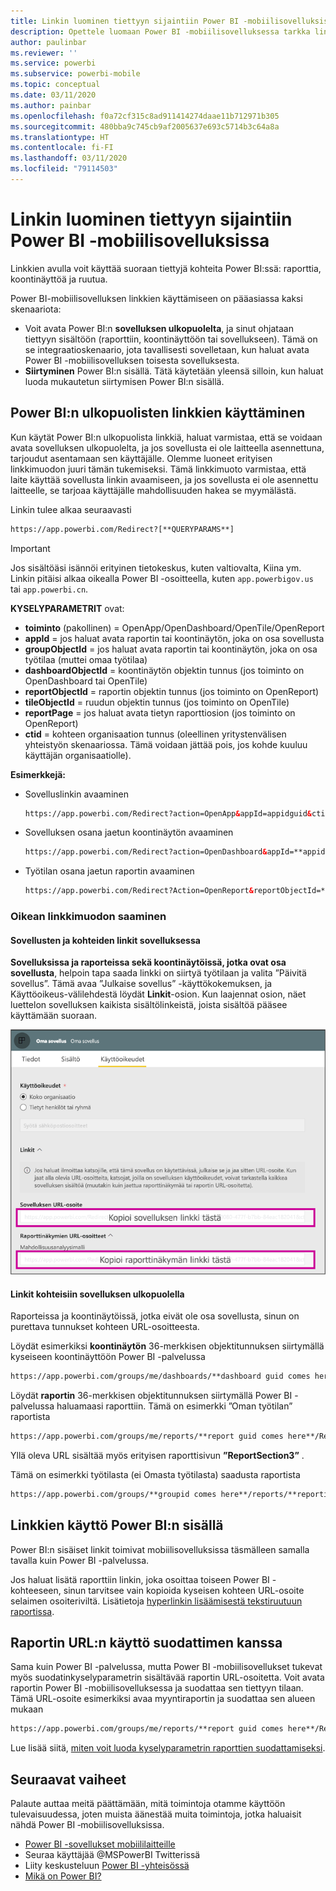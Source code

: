 ```yaml
---
title: Linkin luominen tiettyyn sijaintiin Power BI ‑mobiilisovelluksissa
description: Opettele luomaan Power BI ‑mobiilisovelluksessa tarkka linkki tiettyyn koontinäkymään, ruutuun tai raporttiin käyttämällä URI-tunnusta.
author: paulinbar
ms.reviewer: ''
ms.service: powerbi
ms.subservice: powerbi-mobile
ms.topic: conceptual
ms.date: 03/11/2020
ms.author: painbar
ms.openlocfilehash: f0a72cf315c8ad911414274daae11b712971b305
ms.sourcegitcommit: 480bba9c745cb9af2005637e693c5714b3c64a8a
ms.translationtype: HT
ms.contentlocale: fi-FI
ms.lasthandoff: 03/11/2020
ms.locfileid: "79114503"
---
```

# <a name="create-a-link-to-a-specific-location-in-the-power-bi-mobile-apps"></a>Linkin luominen tiettyyn sijaintiin Power BI ‑mobiilisovelluksissa
Linkkien avulla voit käyttää suoraan tiettyjä kohteita Power BI:ssä: raporttia, koontinäyttöä ja ruutua.

Power BI-mobiilisovelluksen linkkien käyttämiseen on pääasiassa kaksi skenaariota: 

* Voit avata Power BI:n **sovelluksen ulkopuolelta**, ja sinut ohjataan tiettyyn sisältöön (raporttiin, koontinäyttöön tai sovellukseen). Tämä on se integraatioskenaario, jota tavallisesti sovelletaan, kun haluat avata Power BI -mobiilisovelluksen toisesta sovelluksesta. 
* **Siirtyminen** Power BI:n sisällä. Tätä käytetään yleensä silloin, kun haluat luoda mukautetun siirtymisen Power BI:n sisällä.


## <a name="use-links-from-outside-of-power-bi"></a>Power BI:n ulkopuolisten linkkien käyttäminen
Kun käytät Power BI:n ulkopuolista linkkiä, haluat varmistaa, että se voidaan avata sovelluksen ulkopuolelta, ja jos sovellusta ei ole laitteella asennettuna, tarjoudut asentamaan sen käyttäjälle. Olemme luoneet erityisen linkkimuodon juuri tämän tukemiseksi. Tämä linkkimuoto varmistaa, että laite käyttää sovellusta linkin avaamiseen, ja jos sovellusta ei ole asennettu laitteelle, se tarjoaa käyttäjälle mahdollisuuden hakea se myymälästä.

Linkin tulee alkaa seuraavasti  
```html
https://app.powerbi.com/Redirect?[**QUERYPARAMS**]
```

> [!IMPORTANT]
> Jos sisältöäsi isännöi erityinen tietokeskus, kuten valtiovalta, Kiina ym. Linkin pitäisi alkaa oikealla Power BI -osoitteella, kuten `app.powerbigov.us` tai `app.powerbi.cn`.   
>


**KYSELYPARAMETRIT** ovat:
* **toiminto** (pakollinen) = OpenApp/OpenDashboard/OpenTile/OpenReport
* **appId** = jos haluat avata raportin tai koontinäytön, joka on osa sovellusta 
* **groupObjectId** = jos haluat avata raportin tai koontinäytön, joka on osa työtilaa (muttei omaa työtilaa)
* **dashboardObjectId** = koontinäytön objektin tunnus (jos toiminto on OpenDashboard tai OpenTile)
* **reportObjectId** = raportin objektin tunnus (jos toiminto on OpenReport)
* **tileObjectId** = ruudun objektin tunnus (jos toiminto on OpenTile)
* **reportPage** = jos haluat avata tietyn raporttiosion (jos toiminto on OpenReport)
* **ctid** = kohteen organisaation tunnus (oleellinen yritystenvälisen yhteistyön skenaariossa. Tämä voidaan jättää pois, jos kohde kuuluu käyttäjän organisaatiolle).

**Esimerkkejä:**

* Sovelluslinkin avaaminen 
  ```html
  https://app.powerbi.com/Redirect?action=OpenApp&appId=appidguid&ctid=organizationid
  ```

* Sovelluksen osana jaetun koontinäytön avaaminen 
  ```html
  https://app.powerbi.com/Redirect?action=OpenDashboard&appId=**appidguid**&dashboardObjectId=**dashboardidguid**&ctid=**organizationid**
  ```

* Työtilan osana jaetun raportin avaaminen
  ```html
  https://app.powerbi.com/Redirect?Action=OpenReport&reportObjectId=**reportidguid**&groupObjectId=**groupidguid**&reportPage=**ReportSectionName**
  ```

### <a name="how-to-get-the-right-link-format"></a>Oikean linkkimuodon saaminen

#### <a name="links-of-apps-and-items-in-app"></a>Sovellusten ja kohteiden linkit sovelluksessa

**Sovelluksissa ja raporteissa sekä koontinäytöissä, jotka ovat osa sovellusta**, helpoin tapa saada linkki on siirtyä työtilaan ja valita ”Päivitä sovellus”. Tämä avaa ”Julkaise sovellus” -käyttökokemuksen, ja Käyttöoikeus-välilehdestä löydät **Linkit**-osion. Kun laajennat osion, näet luettelon sovelluksen kaikista sisältölinkeistä, joista sisältöä pääsee käyttämään suoraan.

![Power BI:n julkaisusovelluslinkit ](./media/mobile-apps-links/mobile-link-copy-app-links.png)

#### <a name="links-of-items-not-in-app"></a>Linkit kohteisiin sovelluksen ulkopuolella 

Raporteissa ja koontinäytöissä, jotka eivät ole osa sovellusta, sinun on purettava tunnukset kohteen URL-osoitteesta.

Löydät esimerkiksi **koontinäytön** 36-merkkisen objektitunnuksen siirtymällä kyseiseen koontinäyttöön Power BI -palvelussa 

```html
https://app.powerbi.com/groups/me/dashboards/**dashboard guid comes here**?ctid=**organization id comes here**`
```

Löydät **raportin** 36-merkkisen objektitunnuksen siirtymällä Power BI -palvelussa haluamaasi raporttiin.
Tämä on esimerkki ”Oman työtilan” raportista

```html
https://app.powerbi.com/groups/me/reports/**report guid comes here**/ReportSection3?ctid=**organization id comes here**`
```
Yllä oleva URL sisältää myös erityisen raporttisivun **”ReportSection3”** .

Tämä on esimerkki työtilasta (ei Omasta työtilasta) saadusta raportista

```html
https://app.powerbi.com/groups/**groupid comes here**/reports/**reportid comes here**/ReportSection1?ctid=**organizationid comes here**
```

## <a name="use-links-inside-power-bi"></a>Linkkien käyttö Power BI:n sisällä

Power BI:n sisäiset linkit toimivat mobiilisovelluksissa täsmälleen samalla tavalla kuin Power BI -palvelussa.

Jos haluat lisätä raporttiin linkin, joka osoittaa toiseen Power BI -kohteeseen, sinun tarvitsee vain kopioida kyseisen kohteen URL-osoite selaimen osoiteriviltä. Lisätietoja [hyperlinkin lisäämisestä tekstiruutuun raportissa](https://docs.microsoft.com/power-bi/service-add-hyperlink-to-text-box).

## <a name="use-report-url-with-filter"></a>Raportin URL:n käyttö suodattimen kanssa
Sama kuin Power BI -palvelussa, mutta Power BI -mobiilisovellukset tukevat myös suodatinkyselyparametrin sisältävää raportin URL-osoitetta. Voit avata raportin Power BI -mobiilisovelluksessa ja suodattaa sen tiettyyn tilaan. Tämä URL-osoite esimerkiksi avaa myyntiraportin ja suodattaa sen alueen mukaan

```html
https://app.powerbi.com/groups/me/reports/**report guid comes here**/ReportSection3?ctid=**organization id comes here**&filter=Store/Territory eq 'NC'
```

Lue lisää siitä, [miten voit luoda kyselyparametrin raporttien suodattamiseksi](https://docs.microsoft.com/power-bi/service-url-filters).

## <a name="next-steps"></a>Seuraavat vaiheet
Palaute auttaa meitä päättämään, mitä toimintoja otamme käyttöön tulevaisuudessa, joten muista äänestää muita toimintoja, jotka haluaisit nähdä Power BI ‑mobiilisovelluksissa. 

* [Power BI -sovellukset mobiililaitteille](mobile-apps-for-mobile-devices.md)
* Seuraa käyttäjää @MSPowerBI Twitterissä
* Liity keskusteluun [Power BI -yhteisössä](https://community.powerbi.com/)
* [Mikä on Power BI?](../../fundamentals/power-bi-overview.md)

